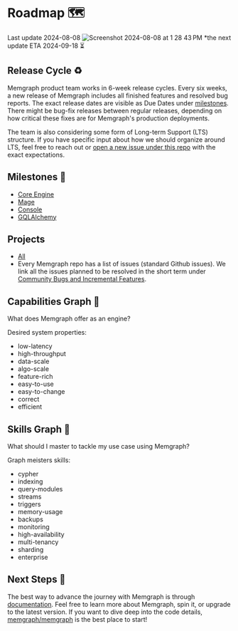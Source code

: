 # Roadmap 🗺️

Last update 2024-08-08
![Screenshot 2024-08-08 at 1 28 43 PM](https://github.com/user-attachments/assets/2bd8e251-792b-4dc4-a814-d711fe6c531a)
*the next update ETA 2024-09-18 ⏳

## Release Cycle ♻️

Memgraph product team works in 6-week release cycles. Every six weeks, a new release of Memgraph includes all finished features and resolved bug reports. The exact release dates are visible as Due Dates under [milestones](https://github.com/memgraph/memgraph/milestones). There might be bug-fix releases between regular releases, depending on how critical these fixes are for Memgraph's production deployments.

The team is also considering some form of Long-term Support (LTS) structure. If you have specific input about how we should organize around LTS, feel free to reach out or [open a new issue under this repo](https://github.com/memgraph/roadmap/issues) with the exact expectations.

## Milestones 🥅

* [Core Engine](https://github.com/memgraph/memgraph/milestones)
* [Mage](https://github.com/memgraph/mage/milestones)
* [Console](https://github.com/memgraph/mgconsole/milestones)
* [GQLAlchemy](https://github.com/memgraph/gqlalchemy/milestones)

## Projects

* [All](https://github.com/orgs/memgraph/projects)
* Every Memgraph repo has a list of issues (standard Github issues). We link all the issues planned to be resolved in the short term under [Community Bugs and Incremental Features](https://github.com/orgs/memgraph/projects/12).

## Capabilities Graph 🤔

What does Memgraph offer as an engine?

Desired system properties:
  * low-latency
  * high-throughput
  * data-scale
  * algo-scale
  * feature-rich
  * easy-to-use
  * easy-to-change
  * correct
  * efficient

## Skills Graph 🧰

What should I master to tackle my use case using Memgraph?

Graph meisters skills:
  * cypher
  * indexing
  * query-modules
  * streams
  * triggers
  * memory-usage
  * backups
  * monitoring
  * high-availability
  * multi-tenancy
  * sharding
  * enterprise

## Next Steps 🚶

The best way to advance the journey with Memgraph is through [documentation](https://memgraph.com/docs). Feel free to learn more about Memgraph, spin it, or upgrade to the latest version. If you want to dive deep into the code details, [memgraph/memgraph](https://github.com/memgraph/memgraph) is the best place to start!
